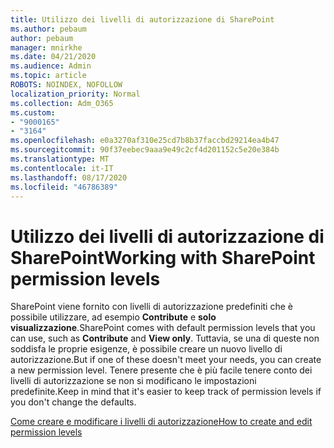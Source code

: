 ```yaml
---
title: Utilizzo dei livelli di autorizzazione di SharePoint
ms.author: pebaum
author: pebaum
manager: mnirkhe
ms.date: 04/21/2020
ms.audience: Admin
ms.topic: article
ROBOTS: NOINDEX, NOFOLLOW
localization_priority: Normal
ms.collection: Adm_O365
ms.custom:
- "9000165"
- "3164"
ms.openlocfilehash: e0a3270af310e25cd7b8b37faccbd29214ea4b47
ms.sourcegitcommit: 90f37eebec9aaa9e49c2cf4d201152c5e20e384b
ms.translationtype: MT
ms.contentlocale: it-IT
ms.lasthandoff: 08/17/2020
ms.locfileid: "46786389"
---
```

# <a name="working-with-sharepoint-permission-levels"></a><span data-ttu-id="e04cb-102">Utilizzo dei livelli di autorizzazione di SharePoint</span><span class="sxs-lookup"><span data-stu-id="e04cb-102">Working with SharePoint permission levels</span></span>

<span data-ttu-id="e04cb-103">SharePoint viene fornito con livelli di autorizzazione predefiniti che è possibile utilizzare, ad esempio **Contribute** e **solo visualizzazione**.</span><span class="sxs-lookup"><span data-stu-id="e04cb-103">SharePoint comes with default permission levels that you can use, such as **Contribute** and **View only**.</span></span> <span data-ttu-id="e04cb-104">Tuttavia, se una di queste non soddisfa le proprie esigenze, è possibile creare un nuovo livello di autorizzazione.</span><span class="sxs-lookup"><span data-stu-id="e04cb-104">But if one of these doesn't meet your needs, you can create a new permission level.</span></span> <span data-ttu-id="e04cb-105">Tenere presente che è più facile tenere conto dei livelli di autorizzazione se non si modificano le impostazioni predefinite.</span><span class="sxs-lookup"><span data-stu-id="e04cb-105">Keep in mind that it's easier to keep track of permission levels if you don't change the defaults.</span></span>

[<span data-ttu-id="e04cb-106">Come creare e modificare i livelli di autorizzazione</span><span class="sxs-lookup"><span data-stu-id="e04cb-106">How to create and edit permission levels</span></span>](https://docs.microsoft.com/sharepoint/how-to-create-and-edit-permission-levels)